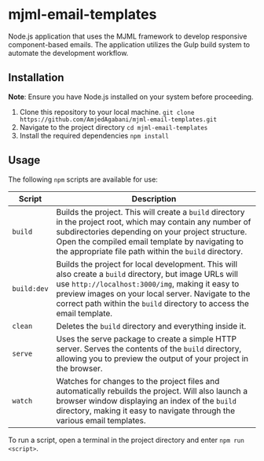 # mjml-email-templates

Node.js application that uses the MJML framework to develop responsive component-based emails. The application utilizes the Gulp build system to automate the development workflow.

## Installation

**Note**: Ensure you have Node.js installed on your system before proceeding.

1. Clone this repository to your local machine.
   `git clone https://github.com/AmjedAgabani/mjml-email-templates.git`
2. Navigate to the project directory
   `cd mjml-email-templates`
3. Install the required dependencies
   `npm install`

## Usage

The following `npm` scripts are available for use:

| Script      | Description                                                                                                                                                                                                                                                                              |
| ----------- | ---------------------------------------------------------------------------------------------------------------------------------------------------------------------------------------------------------------------------------------------------------------------------------------- |
| `build`     | Builds the project. This will create a `build` directory in the project root, which may contain any number of subdirectories depending on your project structure. Open the compiled email template by navigating to the appropriate file path within the `build` directory.              |
| `build:dev` | Builds the project for local development. This will also create a `build` directory, but image URLs will use `http://localhost:3000/img`, making it easy to preview images on your local server. Navigate to the correct path within the `build` directory to access the email template. |
| `clean`     | Deletes the `build` directory and everything inside it.                                                                                                                                                                                                                                  |
| `serve`     | Uses the serve package to create a simple HTTP server. Serves the contents of the `build` directory, allowing you to preview the output of your project in the browser.                                                                                                                  |
| `watch`     | Watches for changes to the project files and automatically rebuilds the project. Will also launch a browser window displaying an index of the `build` directory, making it easy to navigate through the various email templates.                                                         |



To run a script, open a terminal in the project directory and enter `npm run <script>`.
